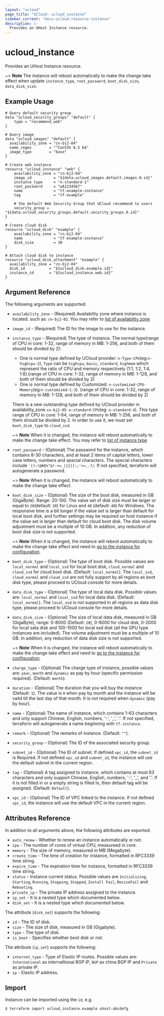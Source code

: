 ```yaml
---
layout: "ucloud"
page_title: "UCloud: ucloud_instance"
sidebar_current: "docs-ucloud-resource-instance"
description: |-
  Provides an UHost Instance resource.
---
```


# ucloud_instance

Provides an UHost Instance resource.

~> **Note** The instance will reboot automatically to make the change take effect when update `instance_type`, `root_password`, `boot_disk_size`, `data_disk_size`.

## Example Usage

```hcl
# Query default security group
data "ucloud_security_groups" "default" {
    type = "recommend_web"
}

# Query image
data "ucloud_images" "default" {
  availability_zone = "cn-bj2-04"
  name_regex        = "^CentOS 6.5 64"
  image_type        = "base"
}

# Create web instance 
resource "ucloud_instance" "web" {
    availability_zone = "cn-bj2-04"
    image_id          = "${data.ucloud_images.default.images.0.id}"
    instance_type     = "n-standard-1"
    root_password     = "wA1234567"
    name              = "tf-example-instance"
    tag               = "tf-example"

    # the default Web Security Group that UCloud recommend to users
    security_group = "${data.ucloud_security_groups.default.security_groups.0.id}"
}

# Create cloud disk
resource "ucloud_disk" "example" {
    availability_zone = "cn-bj2-04"
    name              = "tf-example-instance"
    disk_size         = 30
}

# Attach cloud disk to instance
resource "ucloud_disk_attachment" "example" {
  availability_zone = "cn-bj2-04"
  disk_id           = "${ucloud_disk.example.id}"
  instance_id       = "${ucloud_instance.web.id}"
}
```

## Argument Reference

The following arguments are supported:

* `availability_zone` - (Required) Availability zone where instance is located. such as: `cn-bj2-02`. You may refer to [list of availability zone](https://docs.ucloud.cn/api/summary/regionlist)
* `image_id` - (Required) The ID for the image to use for the instance.
* `instance_type` - (Required) The type of instance. The normal type(range of CPU in core: 1-32, range of memory in MB: 1-256, and both of them should be divided by 2):
    - One is normal type defined by UCloud provider: `n-Type-CPU`(eg:`n-highcpu-2`), `Type` can be `highcpu`, `basic`, `standard`, `highmem` which represent the ratio of CPU and memory respectively (1:1, 1:2, 1:4, 1:8).(range of CPU in core: 1-32, range of memory in MB: 1-128, and both of them should be divided by 2)
    - One is normal type defined by Customized: `n-customized-CPU-Memory`(eg:`n-customized-1-3`). (range of CPU in core: 1-32, range of memory in MB: 1-128, and both of them should be divided by 2)
    
    There is a new outstanding type defined by UCloud provider in availability_zone `cn-bj2-05`: `o-standard-CPU`(eg: `o-standard-4`). This type range of CPU in core: 1-64, range of memory in MB: 1-256, and both of them should be divided by 2. In order to use it, we must set `boot_disk_type` to `cloud_ssd`.

    ~> **Note**  When it is changed, the instance will reboot automatically to make the change take effect. You may refer to [list of instance type](https://docs.ucloud.cn/compute/terraform/specification/instance)
* `root_password` - (Optional) The password for the instance, which contains 8-30 characters, and at least 2 items of capital letters, lower case letters, numbers and special characters. The special characters include <code>`()~!@#$%^&*-+=_|{}\[]:;'<>,.?/</code>. If not specified, terraform will autogenerate a password. 

    ~> **Note** When it is changed, the instance will reboot automatically to make the change take effect.
* `boot_disk_size` - (Optional) The size of the boot disk, measured in GB (GigaByte). Range: 20-100. The value set of disk size must be larger or equal to `20`(default: `20`) for Linux and `40` (default: `40`) for Windows. The responsive time is a bit longer if the value set is larger than default for local boot disk, and further settings may be required on host instance if the value set is larger than default for cloud boot disk. The disk volume adjustment must be a multiple of 10 GB. In addition, any reduction of boot disk size is not supported.

    ~> **Note** When it is changed, the instance will reboot automatically to make the change take effect and need to [go to the instance for configuration](https://docs.ucloud.cn/compute/uhost/guide/disk). 
* `boot_disk_type` - (Optional) The type of boot disk. Possible values are: `local_normal` and `local_ssd` for local boot disk, `cloud_normal` and `cloud_ssd` for cloud boot disk. (Default: `local_normal`). The `local_ssd`, `cloud_normal` and `cloud_ssd` are not fully support by all regions as boot disk type, please proceed to UCloud console for more details.
* `data_disk_type` - (Optional) The type of local data disk. Possible values are: `local_normal` and `local_ssd` for local data disk. (Default: `local_normal`). The `local_ssd` is not supported in all regions as data disk type, please proceed to UCloud console for more details.
* `data_disk_size` - (Optional) The size of local data disk, measured in GB (GigaByte), range: 0-8000 (Default: `20`), 0-8000 for cloud disk, 0-2000 for local sata disk and 100-1000 for local ssd disk (all the GPU type instances are included). The volume adjustment must be a multiple of 10 GB. In addition, any reduction of data disk size is not supported. 

    ~> **Note** When it is changed, the instance will reboot automatically to make the change take effect and need to [go to the instance for configuration](https://docs.ucloud.cn/compute/uhost/guide/disk). 
* `charge_type` - (Optional) The charge type of instance, possible values are: `year`, `month` and `dynamic` as pay by hour (specific permission required). (Default: `month`).
* `duration` - (Optional) The duration that you will buy the instance (Default: `1`). The value is `0` when pay by month and the instance will be vaild till the last day of that month. It is not required when `dynamic` (pay by hour).
* `name` - (Optional) The name of instance, which contains 1-63 characters and only support Chinese, English, numbers, '-', '_', '.'. If not specified, terraform will autogenerate a name beginning with `tf-instance`.
* `remark` - (Optional) The remarks of instance. (Default: `""`).
* `security_group` - (Optional) The ID of the associated security group.
* `subnet_id` - (Optional) The ID of subnet. If defined `vpc_id`, the `subnet_id` is Required. If not defined `vpc_id` and `subnet_id`, the instance will use the default subnet in the current region.
* `tag` - (Optional) A tag assigned to instance, which contains at most 63 characters and only support Chinese, English, numbers, '-', '_', and '.'. If it is not filled in or a empty string is filled in, then default tag will be assigned. (Default: `Default`).
* `vpc_id` - (Optional) The ID of VPC linked to the instance. If not defined `vpc_id`, the instance will use the default VPC in the current region.

## Attributes Reference

In addition to all arguments above, the following attributes are exported:

* `auto_renew` - Whether to renew an instance automatically or not.
* `cpu` - The number of cores of virtual CPU, measureed in core.
* `memory` - The size of memory, measured in MB (Megabyte).
* `create_time` - The time of creation for instance, formatted in RFC3339 time string.
* `expire_time` - The expiration time for instance, formatted in RFC3339 time string.
* `status` - Instance current status. Possible values are `Initializing`, `Starting`, `Running`, `Stopping`, `Stopped`, `Install Fail`, `ResizeFail` and `Rebooting`.
* `private_ip` - The private IP address assigned to the instance.
* `ip_set` - It is a nested type which documented below.
* `disk_set` - It is a nested type which documented below.

The attribute (`disk_set`) supports the following:

* `id` - The ID of disk.
* `size` - The size of disk, measured in GB (Gigabyte).
* `type` - The type of disk.
* `is_boot` - Specifies whether boot disk or not.

The attribute (`ip_set`) supports the following:

* `internet_type` - Type of Elastic IP routes. Possible values are: `International` as internaltional BGP IP, `BGP` as china BGP IP and `Private` as private IP.
* `ip` - Elastic IP address.

## Import

Instance can be imported using the `id`, e.g.

```
$ terraform import ucloud_instance.example uhost-abcdefg
```